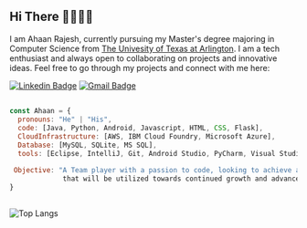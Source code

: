 ## Hi There 👋👨🏻‍💻


I am Ahaan Rajesh, currently pursuing my Master's degree majoring in Computer Science from [The Univesity of Texas at Arlington](https://www.uta.edu/). I am a tech enthusiast and  always open to collaborating on projects and innovative ideas. Feel free to go through my projects and connect with me here:

[![Linkedin Badge](https://img.shields.io/badge/-Linkedin-blue?style=flat-square&logo=Linkedin&logoColor=white&link=https://www.linkedin.com/in/ahaanr/)](https://www.linkedin.com/in/ahaanr/)
[![Gmail Badge](https://img.shields.io/badge/-Gmail-c14438?style=flat-square&logo=Gmail&logoColor=white&link=mailto:ahaanrajesh@gmail.com)](mailto:ahaanrajesh@gmail.com)

##

```javascript
const Ahaan = {
  pronouns: "He" | "His",
  code: [Java, Python, Android, Javascript, HTML, CSS, Flask],
  CloudInfrastructure: [AWS, IBM Cloud Foundry, Microsoft Azure],
  Database: [MySQL, SQLite, MS SQL],
  tools: [Eclipse, IntelliJ, Git, Android Studio, PyCharm, Visual Studio],
 
 Objective: "A Team player with a passion to code, looking to achieve a challenging position 
             that will be utilized towards continued growth and advancement."
}
```

##

![Top Langs](https://github-readme-stats.vercel.app/api/top-langs/?username=Ahaan-R&hide=TeX&layout=compact)

<!--
##

- 🔭 I’m currently working on ...
- 🌱 I’m currently learning ...
- 👯 I’m looking to collaborate on ...
- 🤔 I’m looking for help with ...
- 💬 Ask me about ...
- 📫 How to reach me: ...
- 😄 Pronouns: ...
- ⚡ Fun fact: ...

